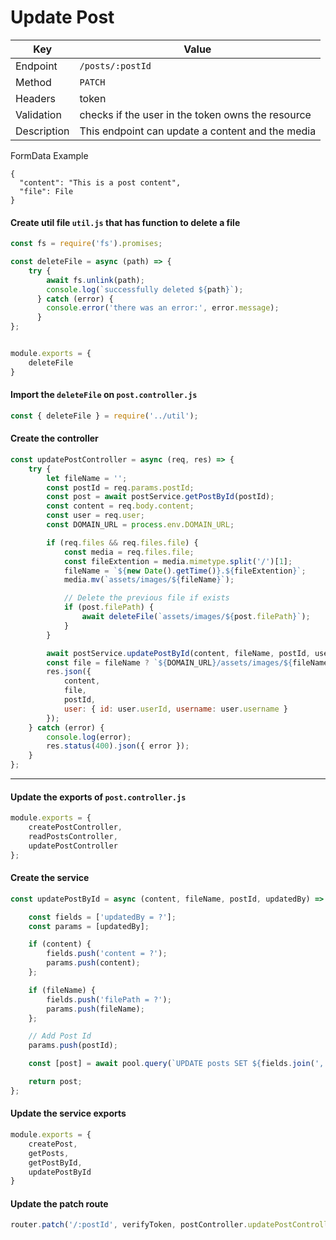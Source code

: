 # Update Post

| Key |  Value |
| --- | --- |
| Endpoint | `/posts/:postId` |
| Method | `PATCH` |
| Headers | token |
| Validation | checks if the user in the token owns the resource | 
| Description | This endpoint can update a content and the media |

FormData Example
```
{
  "content": "This is a post content",
  "file": File
}
```

#### Create util file `util.js` that has function to delete a file
```javascript
const fs = require('fs').promises;

const deleteFile = async (path) => {
    try {
        await fs.unlink(path);
        console.log(`successfully deleted ${path}`);
      } catch (error) {
        console.error('there was an error:', error.message);
      }
};


module.exports = { 
    deleteFile
}
```

#### Import the `deleteFile` on `post.controller.js`
```javascript
const { deleteFile } = require('../util');
```

#### Create the controller

```javascript
const updatePostController = async (req, res) => {
    try {
        let fileName = '';
        const postId = req.params.postId;
        const post = await postService.getPostById(postId);
        const content = req.body.content;
        const user = req.user;
        const DOMAIN_URL = process.env.DOMAIN_URL;

        if (req.files && req.files.file) {
            const media = req.files.file;
            const fileExtention = media.mimetype.split('/')[1];
            fileName = `${new Date().getTime()}.${fileExtention}`;
            media.mv(`assets/images/${fileName}`);

            // Delete the previous file if exists
            if (post.filePath) {
                await deleteFile(`assets/images/${post.filePath}`);
            }
        }

        await postService.updatePostById(content, fileName, postId, user.userId);
        const file = fileName ? `${DOMAIN_URL}/assets/images/${fileName}` : '';
        res.json({
            content,
            file,
            postId,
            user: { id: user.userId, username: user.username }
        });
    } catch (error) {
        console.log(error);
        res.status(400).json({ error });
    }
};
```

<hr>

#### Update the exports of `post.controller.js`
```javascript
module.exports = {
    createPostController,
    readPostsController,
    updatePostController
};
```


#### Create the service
```javascript
const updatePostById = async (content, fileName, postId, updatedBy) => {

    const fields = ['updatedBy = ?'];
    const params = [updatedBy];

    if (content) { 
        fields.push('content = ?');
        params.push(content);
    };

    if (fileName) { 
        fields.push('filePath = ?');
        params.push(fileName);
    };

    // Add Post Id
    params.push(postId);

    const [post] = await pool.query(`UPDATE posts SET ${fields.join(',')} WHERE postId = ?`, params);

    return post;
};
```

#### Update the service exports
```javascript
module.exports = {
    createPost,
    getPosts,
    getPostById,
    updatePostById
}
```

#### Update the patch route
```javascript
router.patch('/:postId', verifyToken, postController.updatePostController);
```
